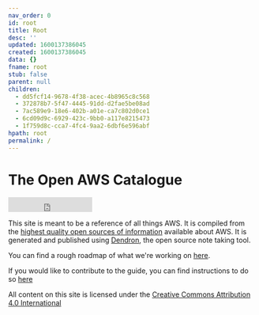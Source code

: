 ```yaml
---
nav_order: 0
id: root
title: Root
desc: ''
updated: 1600137386045
created: 1600137386045
data: {}
fname: root
stub: false
parent: null
children:
  - dd5fcf14-9678-4f38-acec-4b8965c8c568
  - 372878b7-5f47-4445-91dd-d2fae5be08ad
  - 7ac589e9-18e6-402b-a01e-ca7c802d0ce1
  - 6cd09d9c-6929-423c-9bb0-a117e8215473
  - 1f759d8c-cca7-4fc4-9aa2-6dbf6e596abf
hpath: root
permalink: /
---
```

# The Open AWS Catalogue

<iframe src="https://ghbtns.com/github-btn.html?user=dendronhq&repo=catalogue-open-aws&type=star&count=true&size=large" frameborder="0" scrolling="0" width="170" height="30" title="GitHub"></iframe>

This site is meant to be a reference of all things AWS. It is compiled from the [highest quality open sources of information](notes/dd5fcf14-9678-4f38-acec-4b8965c8c568) available about AWS. It is generated and published using [Dendron](http://dendron.so/), the open source note taking tool. 

You can find a rough roadmap of what we're working on [here](notes/6cd09d9c-6929-423c-9bb0-a117e8215473).

If you would like to contribute to the guide, you can find instructions to do so [here](notes/372878b7-5f47-4445-91dd-d2fae5be08ad)

All content on this site is licensed under the [Creative Commons Attribution 4.0 International](https://github.com/open-guides/og-aws/blob/master/LICENSE.txt)
